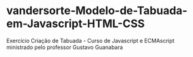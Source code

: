 # vandersorte-Modelo-de-Tabuada-em-Javascript-HTML-CSS
Exercício Criação de Tabuada - Curso de Javascript e ECMAscript ministrado  pelo professor Gustavo Guanabara
